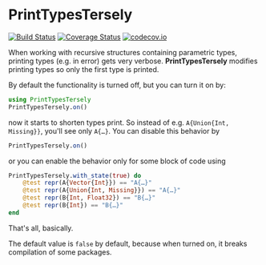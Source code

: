 # PrintTypesTersely

[![Build Status](https://github.com/racinmat/PrintTypesTersely.jl/workflows/CI/badge.svg)](https://github.com/racinmat/PrintTypesTersely.jl/actions?query=workflow%3ACI)
[![Coverage Status](https://coveralls.io/repos/github/racinmat/PrintTypesTersely.jl/badge.svg?branch=master)](https://coveralls.io/github/racinmat/PrintTypesTersely.jl?branch=master)
[![codecov.io](http://codecov.io/github/racinmat/PrintTypesTersely.jl/coverage.svg?branch=master)](http://codecov.io/github/racinmat/PrintTypesTersely.jl?branch=master)

When working with recursive structures containing parametric types, printing types (e.g. in error) gets very verbose. 
**PrintTypesTersely** modifies printing types so only the first type is printed.

By default the functionality is turned off, but you can turn it on by:
```julia
using PrintTypesTersely
PrintTypesTersely.on()
```

now it starts to shorten types print.
So instead of e.g. `A{Union{Int, Missing}}`, you'll see only `A{…}`. 
You can disable this behavior by
```julia
PrintTypesTersely.on()
```

or you can enable the behavior only for some block of code using
```julia
PrintTypesTersely.with_state(true) do
    @test repr(A{Vector{Int}}) == "A{…}"
    @test repr(A{Union{Int, Missing}}) == "A{…}"
    @test repr(B{Int, Float32}) == "B{…}"
    @test repr(B{Int}) == "B{…}"
end
```

That's all, basically.

The default value is `false` by default, because when turned on, it breaks compilation of some packages.